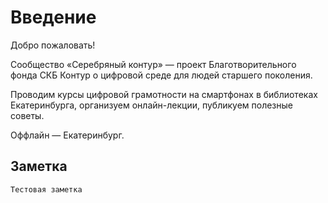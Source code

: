 # Введение

Добро пожаловать!

Сообщество «Серебряный контур» — проект Благотворительного фонда СКБ Контур о цифровой среде для людей старшего поколения.

Проводим курсы цифровой грамотности на смартфонах в библиотеках Екатеринбурга, организуем онлайн-лекции, публикуем полезные советы.

Оффлайн — Екатеринбург.

## Заметка

    Тестовая заметка